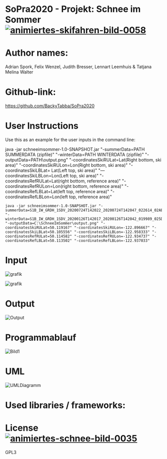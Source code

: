 # SoPra2020 - Projekt: Schnee im Sommer <a href="https://www.animierte-gifs.net/cat-skifahren-284.htm"><img src="https://www.animierte-gifs.net/data/media/284/animiertes-skifahren-bild-0058.gif" border="0" alt="animiertes-skifahren-bild-0058" /></a>

# Author names: 
Adrian Spork, Felix Wenzel, Judith Bresser, Lennart Leemhuis & Tatjana Melina Walter

# Github-link: 
https://github.com/BackyTabba/SoPra2020

# User Instructions
Use this as an example for the user inputs in the command line:


java -jar schneeimsommer-1.0-SNAPSHOT.jar "-summerData=PATH SUMMERDATA (zipfile)" "-winterData=PATH WINTERDATA (zipfile)" "-outputData=PATH\output.png" "-coordinatesSkiRULat=Lat(Right bottom, ski area)" "-coordinatesSkiRULon=Lon(Right bottom, ski area)" "-coordinatesSkiLBLat= Lat(Left top, ski area)" "—coordinatesSkiLBLon=Lon(Left top, ski area)" "-coordinatesRefRULat=Lat(right bottom, reference area)" "-coordinatesRefRULon=Lon(right bottom, reference area)" "-coordinatesRefLBLat=Lat(left top, reference area)" "-coordinatesRefLBLon=Lon(left top, reference area)"
```
java -jar schneeimsommer-1.0-SNAPSHOT.jar "-summerData=S1B_IW_GRDH_1SDV_20200724T142022_20200724T142047_022614_02AEB8_6071.zip" "-winterData=S1B_IW_GRDH_1SDV_20200126T142017_20200126T142042_019989_025D07_5276.zip" "-outputData=C:\SchneeImSommer\output.png" "-coordinatesSkiRULat=50.119167" "-coordinatesSkiRULon=-122.896667" "-coordinatesSkiLBLat=50.105556" "-coordinatesSkiLBLon=-122.958333" "-coordinatesRefRULat=50.114582" "-coordinatesRefRULon=-122.934737" "-coordinatesRefLBLat=50.113502" "-coordinatesRefLBLon=-122.937033"
```
# Input
![grafik](https://user-images.githubusercontent.com/61976163/96240093-c806b980-0fa0-11eb-9f20-3e553caff4fe.png)

![grafik](https://user-images.githubusercontent.com/61976163/96240152-d94fc600-0fa0-11eb-8e30-3f63d069d5da.png)

# Output
![Output](https://user-images.githubusercontent.com/61976163/96239892-88d86880-0fa0-11eb-84d3-b241c3f83ae8.jpeg)

# Programmablauf
![Bild1](https://user-images.githubusercontent.com/61976163/96250353-0014f900-0faf-11eb-93a9-9c5180127fe0.jpg)

# UML
![UMLDiagramm](https://user-images.githubusercontent.com/61976163/96239406-f0da7f00-0f9f-11eb-9604-5084f45dcb9e.jpeg)

# Used libraries / frameworks: 

# License <a href="https://www.animierte-gifs.net/cat-schnee-619.htm"><img src="https://www.animierte-gifs.net/data/media/619/animiertes-schnee-bild-0035.gif" border="0" alt="animiertes-schnee-bild-0035" /></a>
GPL3
